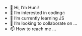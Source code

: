 - 👋 Hi, I’m Huni!
- 👀 I’m interested in coding🔥
- 🌱 I’m currently learning JS
- 💞️ I’m looking to collaborate on ...
- 📫 How to reach me ...

<!---
devHuni/devHuni is a ✨ special ✨ repository because its `README.md` (this file) appears on your GitHub profile.
You can click the Preview link to take a look at your changes.
--->
